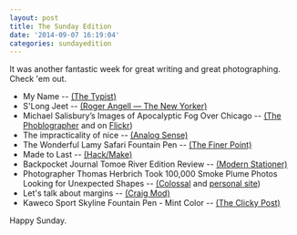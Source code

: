 ```yaml
---
layout: post
title: The Sunday Edition
date: '2014-09-07 16:19:04'
categories: sundayedition
---
```


It was another fantastic week for great writing and great photographing. Check 'em out.

* My Name -- [(The Typist)](http://thetypist.com/588/my-name/)
* S'Long Jeet -- [(Roger Angell — The New Yorker)](http://www.newyorker.com/magazine/2014/09/08/slong-jeet)
* Michael Salisbury’s Images of Apocalyptic Fog Over Chicago -- [(The Phoblographer](http://www.thephoblographer.com/2014/09/02/michael-salisburys-images-apocalyptic-fog-chicago/#rky4CCbPh6jjxQAd.99) and on [Flickr](https://www.flickr.com/photos/67577064@N04/))
* The impracticality of nice -- [(Analog Sense)](http://www.analogsenses.com/2014/09/04/the-impracticality-of-nice/)
* The Wonderful Lamy Safari Fountain Pen -- [(The Finer Point)](http://www.thefinerpoint.net/blog/2014/9/2/the-wonderful-lamy-safari-fountain-pen)
* Made to Last -- [(Hack/Make)](http://hackmake.org/2014/09/made-to-last)
* Backpocket Journal Tomoe River Edition Review -- [(Modern Stationer)](http://www.modernstationer.com/blog/2014/9/5/backpocket-journal-tomoe-river-edition-review)
* Photographer Thomas Herbrich Took 100,000 Smoke Plume Photos Looking for Unexpected Shapes -- [(Colossal](http://www.thisiscolossal.com/2014/08/thomas-herbrich-smoke/) and [personal site](http://www.herbrich.com/photos))
* Let's talk about margins -- [(Craig Mod)](https://medium.com/message/lets-talk-about-margins-14646574c385)
* Kaweco Sport Skyline Fountain Pen - Mint Color -- [(The Clicky Post)](http://clickypost.com/blog/2014/9/2/kaweco-sport-skyline-fountain-pen-mint-color)

Happy Sunday.